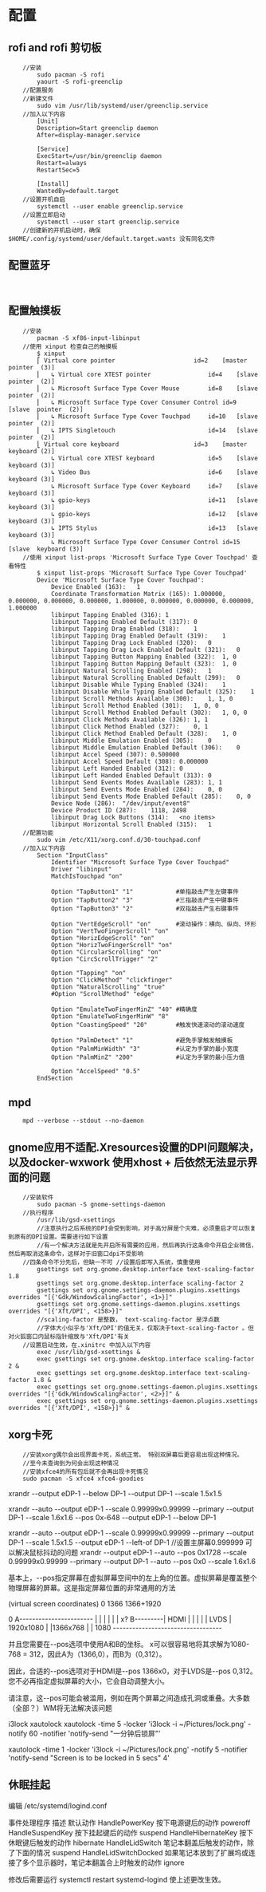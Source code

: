 # 配置
## rofi and rofi 剪切板
``` shell
    //安装
        sudo pacman -S rofi 
        yaourt -S rofi-greenclip
    //配置服务
    //新建文件
        sudo vim /usr/lib/systemd/user/greenclip.service
    //加入以下内容
        [Unit]
        Description=Start greenclip daemon
        After=display-manager.service

        [Service]
        ExecStart=/usr/bin/greenclip daemon
        Restart=always
        RestartSec=5

        [Install]
        WantedBy=default.target
    //设置开机自启
        systemctl --user enable greenclip.service
    //设置立即启动
        systemctl --user start greenclip.service
    //创建新的开机启动时，确保 $HOME/.config/systemd/user/default.target.wants 没有同名文件
```
## 配置蓝牙
``` shell
    
```
## 配置触摸板
``` shell
    //安装
        pacman -S xf86-input-libinput
    //使用 xinput 检查自己的触摸板
        $ xinput
        ⎡ Virtual core pointer                    	id=2	[master pointer  (3)]
        ⎜   ↳ Virtual core XTEST pointer              	id=4	[slave  pointer  (2)]
        ⎜   ↳ Microsoft Surface Type Cover Mouse      	id=8	[slave  pointer  (2)]
        ⎜   ↳ Microsoft Surface Type Cover Consumer Control	id=9	[slave  pointer  (2)]
        ⎜   ↳ Microsoft Surface Type Cover Touchpad   	id=10	[slave  pointer  (2)]
        ⎜   ↳ IPTS Singletouch                        	id=14	[slave  pointer  (2)]
        ⎣ Virtual core keyboard                   	id=3	[master keyboard (2)]
            ↳ Virtual core XTEST keyboard             	id=5	[slave  keyboard (3)]
            ↳ Video Bus                               	id=6	[slave  keyboard (3)]
            ↳ Microsoft Surface Type Cover Keyboard   	id=7	[slave  keyboard (3)]
            ↳ gpio-keys                               	id=11	[slave  keyboard (3)]
            ↳ gpio-keys                               	id=12	[slave  keyboard (3)]
            ↳ IPTS Stylus                             	id=13	[slave  keyboard (3)]
            ↳ Microsoft Surface Type Cover Consumer Control	id=15	[slave  keyboard (3)]
    //使用 xinput list-props 'Microsoft Surface Type Cover Touchpad' 查看特性
        $ xinput list-props 'Microsoft Surface Type Cover Touchpad'                                            
        Device 'Microsoft Surface Type Cover Touchpad':
            Device Enabled (163):	1
            Coordinate Transformation Matrix (165):	1.000000, 0.000000, 0.000000, 0.000000, 1.000000, 0.000000, 0.000000, 0.000000, 1.000000
            libinput Tapping Enabled (316):	1
            libinput Tapping Enabled Default (317):	0
            libinput Tapping Drag Enabled (318):	1
            libinput Tapping Drag Enabled Default (319):	1
            libinput Tapping Drag Lock Enabled (320):	0
            libinput Tapping Drag Lock Enabled Default (321):	0
            libinput Tapping Button Mapping Enabled (322):	1, 0
            libinput Tapping Button Mapping Default (323):	1, 0
            libinput Natural Scrolling Enabled (298):	1
            libinput Natural Scrolling Enabled Default (299):	0
            libinput Disable While Typing Enabled (324):	1
            libinput Disable While Typing Enabled Default (325):	1
            libinput Scroll Methods Available (300):	1, 1, 0
            libinput Scroll Method Enabled (301):	1, 0, 0
            libinput Scroll Method Enabled Default (302):	1, 0, 0
            libinput Click Methods Available (326):	1, 1
            libinput Click Method Enabled (327):	0, 1
            libinput Click Method Enabled Default (328):	1, 0
            libinput Middle Emulation Enabled (305):	0
            libinput Middle Emulation Enabled Default (306):	0
            libinput Accel Speed (307):	0.500000
            libinput Accel Speed Default (308):	0.000000
            libinput Left Handed Enabled (312):	0
            libinput Left Handed Enabled Default (313):	0
            libinput Send Events Modes Available (283):	1, 1
            libinput Send Events Mode Enabled (284):	0, 0
            libinput Send Events Mode Enabled Default (285):	0, 0
            Device Node (286):	"/dev/input/event8"
            Device Product ID (287):	1118, 2498
            libinput Drag Lock Buttons (314):	<no items>
            libinput Horizontal Scroll Enabled (315):	1
    //配置功能
        sudo vim /etc/X11/xorg.conf.d/30-touchpad.conf
    //加入以下内容
        Section "InputClass"
            Identifier "Microsoft Surface Type Cover Touchpad"
            Driver "libinput"
            MatchIsTouchpad "on"
            
            Option "TapButton1" "1"            #单指敲击产生左键事件
            Option "TapButton2" "3"            #三指敲击产生中键事件
            Option "TapButton3" "2"            #双指敲击产生右键事件
            
            Option "VertEdgeScroll" "on"       #滚动操作：横向、纵向、环形
            Option "VertTwoFingerScroll" "on"
            Option "HorizEdgeScroll" "on"
            Option "HorizTwoFingerScroll" "on"
            Option "CircularScrolling" "on"
            Option "CircScrollTrigger" "2"

            Option "Tapping" "on"
            Option "ClickMethod" "clickfinger"
            Option "NaturalScrolling" "true"
            #Option "ScrollMethod" "edge"
            
            Option "EmulateTwoFingerMinZ" "40" #精确度
            Option "EmulateTwoFingerMinW" "8"
            Option "CoastingSpeed" "20"        #触发快速滚动的滚动速度

            Option "PalmDetect" "1"            #避免手掌触发触摸板
            Option "PalmMinWidth" "3"          #认定为手掌的最小宽度
            Option "PalmMinZ" "200"            #认定为手掌的最小压力值

            Option "AccelSpeed" "0.5"
        EndSection

```
## mpd
``` shell
    mpd --verbose --stdout --no-daemon
```

## gnome应用不适配.Xresources设置的DPI问题解决，以及docker-wxwork 使用xhost + 后依然无法显示界面的问题
``` shell
    //安装软件
        sudo pacman -S gnome-settings-daemon
    //执行程序
        /usr/lib/gsd-xsettings
        //注意执行之后系统的DPI会受到影响，对于高分屏是个灾难，必须重启才可以恢复到原有的DPI设置。需要进行如下设置
        //有一个解决方法就是先开启所有需要的应用，然后再执行这条命令开启企业微信，然后再取消这条命令，这样对于旧窗口dpi不受影响
    //四条命令不分先后，但缺一不可 //设置后即写入系统，慎重使用
        gsettings set org.gnome.desktop.interface text-scaling-factor 1.8
        gsettings set org.gnome.desktop.interface scaling-factor 2
        gsettings set org.gnome.settings-daemon.plugins.xsettings overrides "[{'Gdk/WindowScalingFactor', <1>}]"
        gsettings set org.gnome.settings-daemon.plugins.xsettings overrides "[{'Xft/DPI', <158>}]"
        //scaling-factor 是整数， text-scaling-factor 是浮点数
        //字体大小似乎与'Xft/DPI'的值无关，仅取决于text-scaling-factor 。但对火狐窗口内鼠标指针缩放与'Xft/DPI'有关
    //设置启动生效，在.xinitrc 中加入以下内容
        exec /usr/lib/gsd-xsettings &
        exec gsettings set org.gnome.desktop.interface scaling-factor 2 &
        exec gsettings set org.gnome.desktop.interface text-scaling-factor 1.8 &
        exec gsettings set org.gnome.settings-daemon.plugins.xsettings overrides "[{'Gdk/WindowScalingFactor', <2>}]" &
        exec gsettings set org.gnome.settings-daemon.plugins.xsettings overrides "[{'Xft/DPI', <158>}]" &
```
## xorg卡死
``` shell
    //安装xorg偶尔会出现界面卡死，系统正常。 特别双屏幕后更容易出现这种情况。
    //至今未查询到为何会出现这种情况
    //安装xfce4的所有包后就不会再出现卡死情况
    sudo pacman -S xfce4 xfce4-goodies
```


xrandr --output eDP-1 --below DP-1 --output DP-1 --scale 1.5x1.5

xrandr --auto --output eDP-1 --scale 0.99999x0.99999 --primary --output DP-1 --scale 1.6x1.6 --pos 0x-648 --output eDP-1 --below DP-1


xrandr --auto --output eDP-1 --scale 0.99999x0.99999 --primary --output DP-1 --scale 1.5x1.5 --output eDP-1 --left-of DP-1
//设置主屏幕0.999999 可以解决鼠标抖动的问题
xrandr --output eDP-1 --auto --pos 0x1728 --scale 0.99999x0.99999 --primary --output DP-1 --auto --pos 0x0 --scale 1.6x1.6

基本上，--pos指定屏幕在虚拟屏幕空间中的左上角的位置。虚拟屏幕是覆盖整个物理屏幕的屏幕。这是指定屏幕位置的非常通用的方法

(virtual screen coordinates)
     0       1366                 1366+1920

   0           A-----------------------
               |                      |
               |                      |
               |                      |
  x? B---------|         HDMI         |
     |         |                      |
     |  LVDS   |       1920x1080      |
     |1366x768 |                      |
1080 ----------------------------------

并且您需要在--pos选项中使用A和B的坐标。 x可以很容易地将其求解为1080-768 = 312，因此A为（1366,0），而B为（0,312）。

因此，合适的--pos选项对于HDMI是--pos 1366x0，对于LVDS是--pos 0,312。您不必再指定虚拟屏幕的大小，它会自动调整大小。

请注意，这--pos可能会被滥用，例如在两个屏幕之间造成孔洞或重叠。大多数（全部？）WM将无法解决该问题


i3lock
xautolock
xautolock -time 5 -locker 'i3lock -i ~/Pictures/lock.png' -notify 60 -notifier 'notify-send "一分钟后锁屏"'

xautolock -time 1 -locker 'i3lock -i ~/Pictures/lock.png' -notify 5 -notifier 'notify-send \"Screen is to be locked in 5 secs\" 4'

## 休眠挂起
编辑 /etc/systemd/logind.conf


事件处理程序	描述	默认动作
HandlePowerKey	按下电源键后的动作	poweroff
HandleSuspendKey	按下挂起键后的动作	suspend
HandleHibernateKey	按下休眠键后触发的动作	hibernate
HandleLidSwitch	笔记本翻盖后触发的动作，除了下面的情况	suspend
HandleLidSwitchDocked	如果笔记本放到了扩展坞或连接了多个显示器时，笔记本翻盖合上时触发的动作	ignore

修改后需要运行 systemctl restart systemd-logind 使上述更改生效。